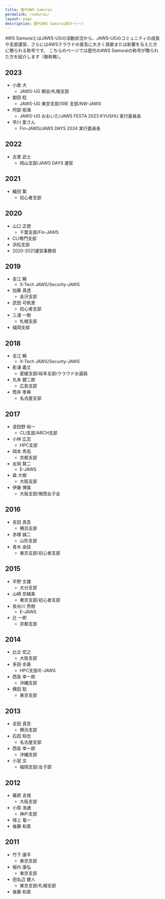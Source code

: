```yaml
---
title: 歴代AWS Samurai
permalink: /samurai/
layout: page
description: 歴代AWS Samurai紹介ページ
---
```


AWS SamuraiとはJAWS-UGの活動状況から、JAWS-UGのコミュニティの成長や支部運営、さらにはAWSクラウドの普及に大きく貢献または影響を与えた方に贈られる称号です。
こちらのページでは歴代のAWS Samuraiの称号が贈られた方を紹介します（敬称略）。

## 2023
- 小倉 大
  - JAWS-UG 朝会/札幌支部
- 御田 稔
  - JAWS-UG 東京支部/SRE 支部/NW-JAWS
- 阿部 拓海
  - JAWS-UG おおいた/JAWS FESTA 2023 KYUSHU 実行委員長
- 早川 愛さん
  -  Fin-JAWS/JAWS DAYS 2024 実行委員長

## 2022
- 古里 武士
  - 岡山支部/JAWS DAYS 運営

## 2021
- 織田 繁
  - 初心者支部

## 2020
- 山口 正徳
  - 千葉支部/Fin-JAWS
- CLI専門支部
- 浜松支部
- 2020-2021運営事務局

## 2019
- 吉江 瞬
  - X-Tech JAWS/Security-JAWS
- 加藤 真透
  - 金沢支部
- 武田 可帆里
  - 初心者支部
- 三浦 一樹
  - 札幌支部
- 福岡支部

## 2018
- 吉江 瞬
  - X-Tech JAWS/Security-JAWS
- 影浦 義丈
  - 愛媛支部/岐阜支部/クラウドお遍路
- 丸本 健二郎
  - 広島支部
- 筒井 孝典
  - 名古屋支部

## 2017
- 波田野 裕一
  - CLI支部/ARCH支部
- 小林 広志
  - HPC支部
- 岡本 秀高
  - 京都支部
- 友岡 賢二
  - E-JAWS
- 森 大樹
  - 大阪支部
- 伊藤 博美
  - 大阪支部/関⻄女子会

## 2016
- 吉田 真吾
  - 横浜支部
- 赤塚 誠二
  - 山形支部
- ⻘木 由佳
  - 東京支部/初心者支部

## 2015
- 平野 文雄
  - 大分支部
- 山崎 奈緒美
  - 東京支部/初心者支部
- ⻑谷川 秀樹
  - E-JAWS
- 辻 一郎
  - 京都支部

## 2014
- 比企 宏之
  - 大阪支部
- 多田 歩美
  - HPC支部/E-JAWS
- ⻄島 幸一郎
  - 沖縄支部
- 横田 聡
  - 東京支部

## 2013
- 吉田 真吾
  - 横浜支部
- 石田 知也
  - 名古屋支部
- ⻄島 幸一郎
  - 沖縄支部
- 小室 文
  - 福岡支部/女子部

## 2012
- 藤原 吉規
  - 大阪支部
- 小賀 浩通
  - 神戶支部
- 得上 ⻯一
- 後藤 和貴

## 2011
- 竹下 康平
  - 東京支部
- 堀内 康弘
  - 東京支部
- 田名辺 健人
  - 東京支部/札幌支部
- 後藤 和貴